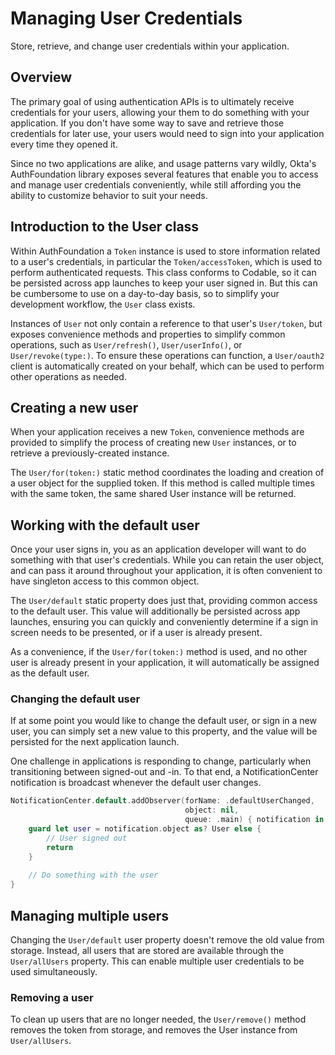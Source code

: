# Managing User Credentials

Store, retrieve, and change user credentials within your application.

## Overview

The primary goal of using authentication APIs is to ultimately receive credentials for your users, allowing your them to do something with your application. If you don't have some way to save and retrieve those credentials for later use, your users would need to sign into your application every time they opened it.

Since no two applications are alike, and usage patterns vary wildly, Okta's AuthFoundation library exposes several features that enable you to access and manage user credentials conveniently, while still affording you the ability to customize behavior to suit your needs.

## Introduction to the User class

Within AuthFoundation a ``Token`` instance is used to store information related to a user's credentials, in particular the ``Token/accessToken``, which is used to perform authenticated requests. This class conforms to Codable, so it can be persisted across app launches to keep your user signed in. But this can be cumbersome to use on a day-to-day basis, so to simplify your development workflow, the ``User`` class exists.

Instances of ``User`` not only contain a reference to that user's ``User/token``, but exposes convenience methods and properties to simplify common operations, such as ``User/refresh()``, ``User/userInfo()``, or ``User/revoke(type:)``. To ensure these operations can function, a ``User/oauth2`` client is automatically created on your behalf, which can be used to perform other operations as needed.

## Creating a new user

When your application receives a new ``Token``, convenience methods are provided to simplify the process of creating new ``User`` instances, or to retrieve a previously-created instance.

The ``User/for(token:)`` static method coordinates the loading and creation of a user object for the supplied token.  If this method is called multiple times with the same token, the same shared User instance will be returned.

## Working with the default user

Once your user signs in, you as an application developer will want to do something with that user's credentials. While you can retain the user object, and can pass it around throughout your application, it is often convenient to have singleton access to this common object.

The ``User/default`` static property does just that, providing common access to the default user. This value will additionally be persisted across app launches, ensuring you can quickly and conveniently determine if a sign in screen needs to be presented, or if a user is already present.

As a convenience, if the ``User/for(token:)`` method is used, and no other user is already present in your application, it will automatically be assigned as the default user.

### Changing the default user

If at some point you would like to change the default user, or sign in a new user, you can simply set a new value to this property, and the value will be persisted for the next application launch.

One challenge in applications is responding to change, particularly when transitioning between signed-out and -in. To that end, a NotificationCenter notification is broadcast whenever the default user changes.

```swift
NotificationCenter.default.addObserver(forName: .defaultUserChanged,
                                       object: nil,
                                       queue: .main) { notification in
    guard let user = notification.object as? User else {
        // User signed out
        return
    }
    
    // Do something with the user
}
```

## Managing multiple users

Changing the ``User/default`` user property doesn't remove the old value from storage. Instead, all users that are stored are available through the ``User/allUsers`` property. This can enable multiple user credentials to be used simultaneously.

### Removing a user

To clean up users that are no longer needed, the ``User/remove()`` method removes the token from storage, and removes the User instance from ``User/allUsers``.

